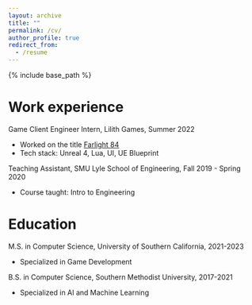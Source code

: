 ```yaml
---
layout: archive
title: ""
permalink: /cv/
author_profile: true
redirect_from:
  - /resume
---
```


{% include base_path %}

Work experience
======
Game Client Engineer Intern, Lilith Games, Summer 2022
  * Worked on the title [Farlight 84](https://farlight84.farlightgames.com/)
  * Tech stack: Unreal 4, Lua, UI, UE Blueprint

Teaching Assistant, SMU Lyle School of Engineering, Fall 2019 - Spring 2020
  * Course taught: Intro to Engineering

Education
======
M.S. in Computer Science, University of Southern California, 2021-2023
  * Specialized in Game Development  

B.S. in Computer Science, Southern Methodist University, 2017-2021
  * Specialized in AI and Machine Learning


